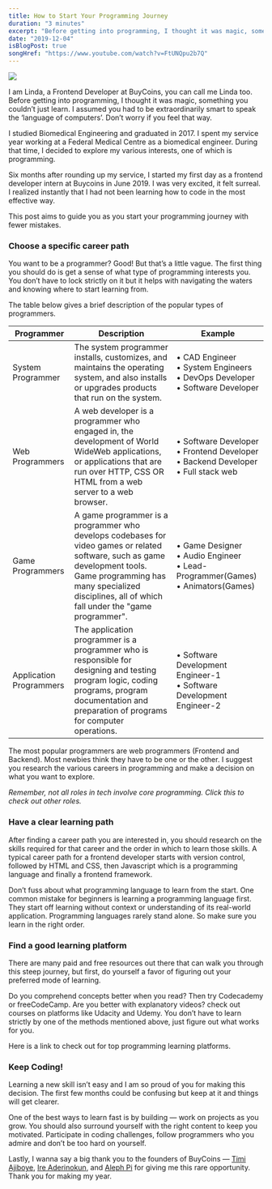 ```yaml
---
title: How to Start Your Programming Journey
duration: "3 minutes"
excerpt: "Before getting into programming, I thought it was magic, something you couldn’t just learn. I assumed you had to  be extraordinarily smart..."
date: "2019-12-04"
isBlogPost: true
songHref: "https://www.youtube.com/watch?v=FtUNQpu2b7Q" 
---
```


<img class="lg:w-2/4" src="https://media.giphy.com/media/l0HlHFRbmaZtBRhXG/giphy.gif"></img>

I am Linda, a Frontend Developer at BuyCoins, you can call me Linda too.
Before getting into programming, I thought it was magic, something you couldn’t just learn. I assumed you had to be extraordinarily smart to speak the ‘language of computers’. Don’t worry if you feel that way.

I studied Biomedical Engineering and graduated in 2017. I spent my service year working at a Federal Medical Centre as a biomedical engineer. During that time, I decided to explore my various interests, one of which is programming.

Six months after rounding up my service, I started my first day as a frontend developer intern at Buycoins in June 2019. I was very excited, it felt surreal. I realized instantly that I had not been learning how to code in the most effective way.

This post aims to guide you as you start your programming journey with fewer mistakes.

<h3>Choose a specific career path</h3>

You want to be a programmer? Good! But that’s a little vague. The first thing you should do is get a sense of what type of programming interests you. You don’t have to lock strictly on it but it helps with navigating the waters and knowing where to start learning from.

The table below gives a brief description of the popular types of programmers.

<div class=table-container>
    <table class="tg">
    <thead>
    <tr>
        <th class="tg-0pky">Programmer</th>
        <th class="tg-0pky">Description</th>
        <th class="tg-0pky">Example</th>
    </tr>
    </thead>
    <tbody>
    <tr>
        <td class="tg-0pky">System Programmer</td>
        <td class="tg-0pky">The system programmer installs,
                            customizes, and maintains the
                            operating system, and also installs or
                            upgrades products that run on
                            the system.</td>
        <td class="tg-0pky">• CAD Engineer  <br>• System Engineers <br>• DevOps Developer<br>• Software Developer</td>
    </tr>
    <tr>
        <td class="tg-0pky">Web Programmers</td>
        <td class="tg-0pky">A web developer is a programmer who
                            engaged in, the development of World
                            WideWeb applications, or applications
                            that are run over HTTP, CSS OR HTML
                            from a web server to a web browser.</td>
        <td class="tg-0pky">• Software Developer <br>• Frontend Developer <br>• Backend Developer <br>• Full stack web</td>
    </tr>
    <tr>
        <td class="tg-0pky">Game Programmers</td>
        <td class="tg-0pky">A game programmer is a programmer
                            who develops codebases for
                            video games or related software, such
                            as game development tools. Game
                            programming has many specialized
                            disciplines, all of which fall under the
                            "game programmer".</td>
        <td class="tg-0pky">• Game Designer <br>• Audio Engineer <br>• Lead-Programmer(Games) <br>• Animators(Games)</td>
    </tr>
        <tr>
        <td class="tg-0pky">Application Programmers</td>
        <td class="tg-0pky">The application programmer is a
                            programmer who is responsible for
                            designing and testing program logic,
                            coding programs, program
                            documentation and preparation of
                            programs for computer operations.</td>
        <td class="tg-0pky">• Software Development Engineer-1 <br>• Software Development Engineer-2</td>
    </tr>
    </tbody>
</table>
</div>

The most popular programmers are web programmers (Frontend and Backend). Most newbies think they have to be one or the other. I suggest you research the various careers in programming and make a decision on what you want to explore.

_Remember, not all roles in tech involve core programming. Click this to check out other roles._

<h3>Have a clear learning path</h3>

After finding a career path you are interested in, you should research on the skills required for that career and the order in which to learn those skills. A typical career path for a frontend developer starts with version control, followed by HTML and CSS, then Javascript which is a programming language and finally a frontend framework.

Don’t fuss about what programming language to learn from the start. One common mistake for beginners is learning a programming language first. They start off learning without context or understanding of its real-world application. Programming languages rarely stand alone. So make sure you learn in the right order.

<h3>Find a good learning platform</h3>

There are many paid and free resources out there that can walk you through this steep journey, but first, do yourself a favor of figuring out your preferred mode of learning.

Do you comprehend concepts better when you read? Then try Codecademy or freeCodeCamp. Are you better with explanatory videos? check out courses on platforms like Udacity and Udemy. You don’t have to learn strictly by one of the methods mentioned above, just figure out what works for you.

Here is a link to check out for top programming learning platforms.

<h3>Keep Coding!</h3>

Learning a new skill isn’t easy and I am so proud of you for making this decision. The first few months could be confusing but keep at it and things will get clearer.

One of the best ways to learn fast is by building — work on projects as you grow. You should also surround yourself with the right content to keep you motivated. Participate in coding challenges, follow programmers who you admire and don’t be too hard on yourself.

Lastly, I wanna say a big thank you to the founders of BuyCoins — <a href="https://twitter.com/timigod" class="pink-link">Timi Ajiboye</a>, <a href="https://twitter.com/ireaderinokun" class="pink-link">Ire Aderinokun</a>, and <a href="https://twitter.com/alephile" class="pink-link">Aleph Pi</a> for giving me this rare opportunity. Thank you for making my year.
